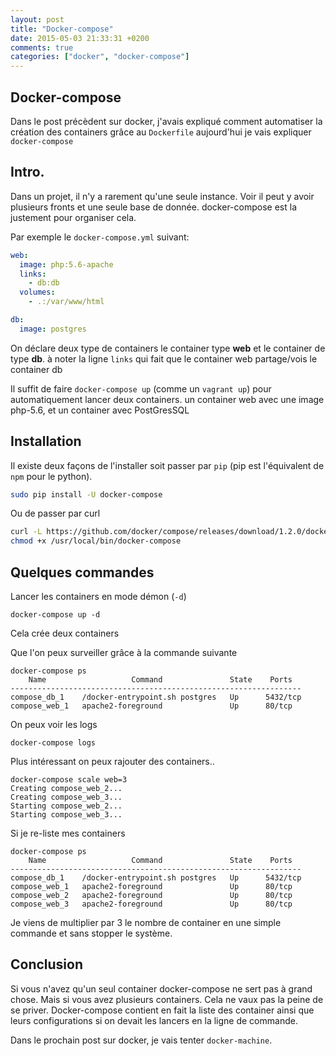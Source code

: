 ```yaml
---
layout: post
title: "Docker-compose"
date: 2015-05-03 21:33:31 +0200
comments: true
categories: ["docker", "docker-compose"] 
---
```



## Docker-compose

Dans le post précèdent sur docker, j'avais expliqué comment automatiser la création des containers grâce au `Dockerfile` aujourd'hui je vais expliquer `docker-compose`

<!--more-->

## Intro.

Dans un projet, il n'y a rarement qu'une seule instance. Voir il peut y avoir plusieurs fronts et une seule base de donnée. docker-compose est la justement pour organiser cela.

Par exemple le `docker-compose.yml` suivant:

```yml
web:
  image: php:5.6-apache
  links:
    - db:db
  volumes:
    - .:/var/www/html

db:
  image: postgres
```

On déclare deux type de containers le container type **web** et le container de type **db**. à noter la ligne `links` qui fait que le container web partage/vois le container db

Il suffit de faire `docker-compose up` (comme un `vagrant up`)  pour automatiquement lancer deux containers. un container web avec une image php-5.6, et un container avec PostGresSQL


## Installation

Il existe deux façons de l'installer soit passer par `pip` (pip est l'équivalent de `npm` pour le python).

```bash
sudo pip install -U docker-compose
```

Ou de passer par curl 

```bash
curl -L https://github.com/docker/compose/releases/download/1.2.0/docker-compose-`uname -s`-`uname -m` > /usr/local/bin/docker-compose
chmod +x /usr/local/bin/docker-compose
```

## Quelques commandes

Lancer les containers en mode démon (`-d`) 

```
docker-compose up -d
```
Cela crée deux containers

Que l'on peux surveiller grâce à la commande suivante
```
docker-compose ps 
    Name                   Command               State    Ports   
-----------------------------------------------------------------
compose_db_1    /docker-entrypoint.sh postgres   Up      5432/tcp 
compose_web_1   apache2-foreground               Up      80/tcp  
```

On peux voir les logs
```
docker-compose logs
```

Plus intéressant on peux rajouter des containers..

```
docker-compose scale web=3
Creating compose_web_2...
Creating compose_web_3...
Starting compose_web_2...
Starting compose_web_3...
```

Si je re-liste mes containers
```
docker-compose ps
    Name                   Command               State    Ports   
-----------------------------------------------------------------
compose_db_1    /docker-entrypoint.sh postgres   Up      5432/tcp 
compose_web_1   apache2-foreground               Up      80/tcp   
compose_web_2   apache2-foreground               Up      80/tcp   
compose_web_3   apache2-foreground               Up      80/tcp
```

Je viens de multiplier par 3 le nombre de container en une simple commande et sans stopper le système.

## Conclusion
Si vous n'avez qu'un seul container docker-compose ne sert pas à grand chose. Mais si vous avez plusieurs containers. Cela ne vaux pas la peine de se priver. Docker-compose contient en fait la liste des container ainsi que leurs configurations si on devait les lancers en la ligne de commande.

Dans le prochain post sur docker, je vais tenter `docker-machine`.

